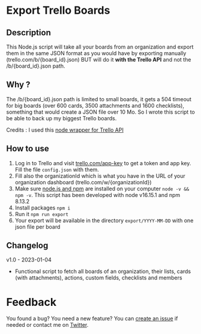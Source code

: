 # Export Trello Boards
## Description
This Node.js script will take all your boards from an organization and export them in the same JSON format as you would have by exporting 
manually (trello.com/b/{board_id}.json) BUT will do it **with the Trello API** and not the /b/{board_id}.json path.

## Why ?
The /b/{board_id}.json path is limited to small boards, it gets a 504 timeout for big boards (over 600 cards, 
3500 attachments and 1600 checklists), something that would create a JSON file over 10 Mo. 
So I wrote this script to be able to back up my biggest Trello boards. 

Credits : I used this [node wrapper for Trello API](https://github.com/norberteder/trello)

## How to use
1. Log in to Trello and visit [trello.com/app-key](https://trello.com/app-key) to get a token and app key. Fill the file `config.json` with them. 
2. Fill also the organizationId which is what you have in the URL of your organization dashboard (trello.com/w/{organizationId})
3. Make sure [node.js and npm](https://nodejs.org/) are installed on your computer `node -v && npm -v`. 
This script has been developed with node v16.15.1 and npm 8.13.2
4. Install packages `npm i`
5. Run it `npm run export`
6. Your export will be available in the directory `export/YYYY-MM-DD` with one json file per board

## Changelog
v1.0 - 2023-01-04
- Functional script to fetch all boards of an organization, their lists, cards (with attachments), actions, custom fields, checklists and members

# Feedback
You found a bug? You need a new feature? You can [create an issue](https://github.com/aroy314/export-trello-boards/issues) if needed or contact me on [Twitter](https://twitter.com/aroy314).
